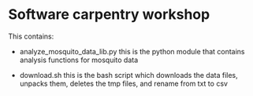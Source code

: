 Software carpentry workshop
===========================

This contains:

* analyze_mosquito_data_lib.py this is the python module that contains analysis functions for mosquito data

* download.sh this is the bash script which downloads the data files, unpacks them, deletes the tmp files, and rename from txt to csv
